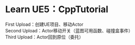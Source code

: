 Learn UE5：CppTutorial
==========================
First Upload：创建UE项目、移动Actor  
Second Upload：Actor移动开关（蓝图可用函数、碰撞盒事件）  
Third Upload：Actor回到原位（委托）  


